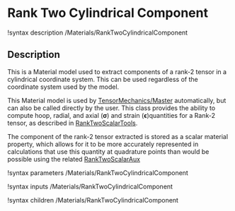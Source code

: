 # Rank Two Cylindrical Component

!syntax description /Materials/RankTwoCylindricalComponent

## Description

This is a Material model used to extract components of a rank-2 tensor in a
cylindrical coordinate system. This can be used regardless of the coordinate
system used by the model.

This Material model is used by
[TensorMechanics/Master](/Modules/TensorMechanics/Master/index.md)
automatically, but can also be called directly by the user.  This class provides
the ability to compute hoop, radial, and axial ($\boldsymbol{\sigma}$) and
strain ($\boldsymbol{\epsilon}$)quantities for a Rank-2 tensor, as described in
[RankTwoScalarTools](RankTwoScalarTools.md).  

The component of the rank-2 tensor extracted is stored as a scalar material
property, which allows for it to be more accurately represented in calculations
that use this quantity at quadrature points than would be possible using the
related [RankTwoScalarAux](RankTwoScalarAux.md)

!syntax parameters /Materials/RankTwoCylindricalComponent

!syntax inputs /Materials/RankTwoCylindricalComponent

!syntax children /Materials/RankTwoCylindricalComponent
